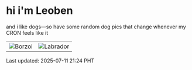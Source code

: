 # hi i'm Leoben

and i like dogs—so have some random dog pics that change whenever my CRON feels like it

|  |  |
|--------|----------|
| ![Borzoi](https://random-dog-vercel.vercel.app/api/random-borzoi?v=1752240243) | ![Labrador](https://random-dog-vercel.vercel.app/api/random-labrador?v=1752240243) |

Last updated: 2025-07-11 21:24 PHT
